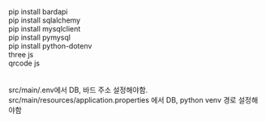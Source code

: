 pip install bardapi<br>
pip install sqlalchemy<br>
pip install mysqlclient<br>
pip install pymysql<br>
pip install python-dotenv<br>
three js <br>
qrcode js<br>
<br>
<br>
src/main/.env에서 DB, 바드 주소 설정해야함.<br>
src/main/resources/application.properties 에서 DB, python venv 경로 설정해야함<br>
